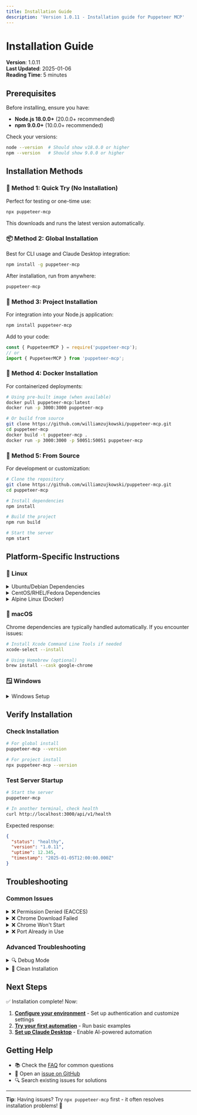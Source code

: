 ```yaml
---
title: Installation Guide
description: 'Version 1.0.11 - Installation guide for Puppeteer MCP'
---
```


# Installation Guide

**Version**: 1.0.11  
**Last Updated**: 2025-01-06  
**Reading Time**: 5 minutes

## Prerequisites

Before installing, ensure you have:

- **Node.js 18.0.0+** (20.0.0+ recommended)
- **npm 9.0.0+** (10.0.0+ recommended)

Check your versions:

```bash
node --version  # Should show v18.0.0 or higher
npm --version   # Should show 9.0.0 or higher
```

## Installation Methods

### 🚀 Method 1: Quick Try (No Installation)

Perfect for testing or one-time use:

```bash
npx puppeteer-mcp
```

This downloads and runs the latest version automatically.

### 📦 Method 2: Global Installation

Best for CLI usage and Claude Desktop integration:

```bash
npm install -g puppeteer-mcp
```

After installation, run from anywhere:

```bash
puppeteer-mcp
```

### 🔧 Method 3: Project Installation

For integration into your Node.js application:

```bash
npm install puppeteer-mcp
```

Add to your code:

```javascript
const { PuppeteerMCP } = require('puppeteer-mcp');
// or
import { PuppeteerMCP } from 'puppeteer-mcp';
```

### 🐳 Method 4: Docker Installation

For containerized deployments:

```bash
# Using pre-built image (when available)
docker pull puppeteer-mcp:latest
docker run -p 3000:3000 puppeteer-mcp

# Or build from source
git clone https://github.com/williamzujkowski/puppeteer-mcp.git
cd puppeteer-mcp
docker build -t puppeteer-mcp .
docker run -p 3000:3000 -p 50051:50051 puppeteer-mcp
```

### 📁 Method 5: From Source

For development or customization:

```bash
# Clone the repository
git clone https://github.com/williamzujkowski/puppeteer-mcp.git
cd puppeteer-mcp

# Install dependencies
npm install

# Build the project
npm run build

# Start the server
npm start
```

## Platform-Specific Instructions

### 🐧 Linux

<details>
<summary>Ubuntu/Debian Dependencies</summary>

Chrome requires additional system libraries:

```bash
sudo apt-get update
sudo apt-get install -y \
  libnss3 \
  libatk1.0-0 \
  libatk-bridge2.0-0 \
  libcups2 \
  libdrm2 \
  libxkbcommon0 \
  libxcomposite1 \
  libxdamage1 \
  libxrandr2 \
  libgbm1 \
  libgtk-3-0 \
  libasound2
```

</details>

<details>
<summary>CentOS/RHEL/Fedora Dependencies</summary>

```bash
sudo yum install -y \
  alsa-lib \
  atk \
  cups-libs \
  gtk3 \
  libXcomposite \
  libXdamage \
  libXrandr \
  libgbm \
  libxkbcommon \
  pango
```

</details>

<details>
<summary>Alpine Linux (Docker)</summary>

```dockerfile
# Add to your Dockerfile
RUN apk add --no-cache \
  chromium \
  nss \
  freetype \
  freetype-dev \
  harfbuzz \
  ca-certificates \
  ttf-freefont
```

</details>

### 🍎 macOS

Chrome dependencies are typically handled automatically. If you encounter issues:

```bash
# Install Xcode Command Line Tools if needed
xcode-select --install

# Using Homebrew (optional)
brew install --cask google-chrome
```

### 🪟 Windows

<details>
<summary>Windows Setup</summary>

1. **Use PowerShell as Administrator**
2. **Install via npm**:

   ```powershell
   npm install -g puppeteer-mcp
   ```

3. **For WSL2 (Recommended)**:
   - Install WSL2: `wsl --install`
   - Follow Linux instructions inside WSL2

</details>

## Verify Installation

### Check Installation

```bash
# For global install
puppeteer-mcp --version

# For project install
npx puppeteer-mcp --version
```

### Test Server Startup

```bash
# Start the server
puppeteer-mcp

# In another terminal, check health
curl http://localhost:3000/api/v1/health
```

Expected response:

```json
{
  "status": "healthy",
  "version": "1.0.11",
  "uptime": 12.345,
  "timestamp": "2025-01-05T12:00:00.000Z"
}
```

## Troubleshooting

### Common Issues

<details>
<summary>❌ Permission Denied (EACCES)</summary>

**Problem**: `npm ERR! code EACCES`

**Solutions**:

1. **Use npx instead**:

   ```bash
   npx puppeteer-mcp
   ```

2. **Fix npm permissions**:

   ```bash
   mkdir ~/.npm-global
   npm config set prefix '~/.npm-global'
   echo 'export PATH=~/.npm-global/bin:$PATH' >> ~/.bashrc
   source ~/.bashrc
   npm install -g puppeteer-mcp
   ```

3. **Use a Node version manager** (recommended):
   ```bash
   # Install nvm
   curl -o- https://raw.githubusercontent.com/nvm-sh/nvm/v0.39.0/install.sh | bash
   # Install Node.js
   nvm install 20
   nvm use 20
   npm install -g puppeteer-mcp
   ```

</details>

<details>
<summary>❌ Chrome Download Failed</summary>

**Problem**: Puppeteer can't download Chrome

**Solutions**:

1. **Behind a proxy**:

   ```bash
   export HTTPS_PROXY=http://proxy.company.com:8080
   export HTTP_PROXY=http://proxy.company.com:8080
   npm install puppeteer-mcp
   ```

2. **Use system Chrome**:

   ```bash
   export PUPPETEER_SKIP_CHROMIUM_DOWNLOAD=true
   export PUPPETEER_EXECUTABLE_PATH=/usr/bin/google-chrome
   npm install puppeteer-mcp
   ```

3. **Change download host**:
   ```bash
   export PUPPETEER_DOWNLOAD_HOST=https://storage.googleapis.com
   npm install puppeteer-mcp
   ```

</details>

<details>
<summary>❌ Chrome Won't Start</summary>

**Problem**: "Failed to launch the browser process"

**Solution**: Install missing dependencies

```bash
# Ubuntu/Debian
sudo apt-get update
sudo apt-get install -y $(cat <<EOF
libnss3 libatk-bridge2.0-0 libdrm2 libxkbcommon0
libgbm1 libasound2 libatspi2.0-0 libxshmfence1
EOF
)

# Or run in Docker which includes all dependencies
```

</details>

<details>
<summary>❌ Port Already in Use</summary>

**Problem**: `Error: listen EADDRINUSE`

**Solutions**:

1. **Find and kill the process**:

   ```bash
   # Linux/macOS
   lsof -i :3000
   kill -9 <PID>

   # Windows
   netstat -ano | findstr :3000
   taskkill /PID <PID> /F
   ```

2. **Use different port**:
   ```bash
   PORT=3001 puppeteer-mcp
   ```

</details>

### Advanced Troubleshooting

<details>
<summary>🔍 Debug Mode</summary>

Enable verbose logging:

```bash
DEBUG=puppeteer:* NODE_ENV=development puppeteer-mcp
```

</details>

<details>
<summary>🧹 Clean Installation</summary>

If all else fails, try a clean installation:

```bash
# Remove global package
npm uninstall -g puppeteer-mcp

# Clear npm cache
npm cache clean --force

# Remove node_modules in project
rm -rf node_modules package-lock.json

# Reinstall
npm install -g puppeteer-mcp
```

</details>

## Next Steps

✅ Installation complete! Now:

1. **[Configure your environment](/puppeteer-mcp/quickstart/configuration.md)** - Set up
   authentication and customize settings
2. **[Try your first automation](/puppeteer-mcp/quickstart/first-steps.md)** - Run basic examples
3. **[Set up Claude Desktop](/puppeteer-mcp/quickstart/claude-desktop.md)** - Enable AI-powered
   automation

## Getting Help

- 📚 Check the [FAQ](#) for common questions
- 💬 Open an [issue on GitHub](https://github.com/williamzujkowski/puppeteer-mcp/issues)
- 🔍 Search existing issues for solutions

---

**Tip**: Having issues? Try `npx puppeteer-mcp` first - it often resolves installation problems! 🎯

